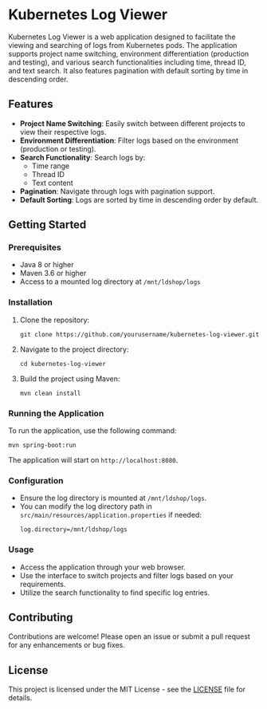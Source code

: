 # Kubernetes Log Viewer

Kubernetes Log Viewer is a web application designed to facilitate the viewing and searching of logs from Kubernetes pods. The application supports project name switching, environment differentiation (production and testing), and various search functionalities including time, thread ID, and text search. It also features pagination with default sorting by time in descending order.

## Features

- **Project Name Switching**: Easily switch between different projects to view their respective logs.
- **Environment Differentiation**: Filter logs based on the environment (production or testing).
- **Search Functionality**: Search logs by:
  - Time range
  - Thread ID
  - Text content
- **Pagination**: Navigate through logs with pagination support.
- **Default Sorting**: Logs are sorted by time in descending order by default.

## Getting Started

### Prerequisites

- Java 8 or higher
- Maven 3.6 or higher
- Access to a mounted log directory at `/mnt/ldshop/logs`

### Installation

1. Clone the repository:
   ```
   git clone https://github.com/yourusername/kubernetes-log-viewer.git
   ```
2. Navigate to the project directory:
   ```
   cd kubernetes-log-viewer
   ```
3. Build the project using Maven:
   ```
   mvn clean install
   ```

### Running the Application

To run the application, use the following command:
```
mvn spring-boot:run
```

The application will start on `http://localhost:8080`.

### Configuration

- Ensure the log directory is mounted at `/mnt/ldshop/logs`.
- You can modify the log directory path in `src/main/resources/application.properties` if needed:
  ```
  log.directory=/mnt/ldshop/logs
  ```

### Usage

- Access the application through your web browser.
- Use the interface to switch projects and filter logs based on your requirements.
- Utilize the search functionality to find specific log entries.

## Contributing

Contributions are welcome! Please open an issue or submit a pull request for any enhancements or bug fixes.

## License

This project is licensed under the MIT License - see the [LICENSE](LICENSE) file for details.